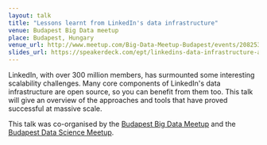 ```yaml
---
layout: talk
title: "Lessons learnt from LinkedIn's data infrastructure"
venue: Budapest Big Data meetup
place: Budapest, Hungary
venue_url: http://www.meetup.com/Big-Data-Meetup-Budapest/events/208253412/
slides_url: https://speakerdeck.com/ept/linkedins-data-infrastructure-an-overview
---
```


<script async class="speakerdeck-embed" data-id="4a4a921051710132c0b8727e7cfee038" data-ratio="1.77777777777778" src="//speakerdeck.com/assets/embed.js"></script>

LinkedIn, with over 300 million members, has surmounted some interesting scalability challenges.
Many core components of LinkedIn's data infrastructure are open source, so you can benefit from them
too. This talk will give an overview of the approaches and tools that have proved successful at
massive scale.

This talk was co-organised by the
[Budapest Big Data Meetup](http://www.meetup.com/Big-Data-Meetup-Budapest/events/208253412/) and the
[Budapest Data Science Meetup](http://www.meetup.com/budapest_data_science/events/212171402/).

